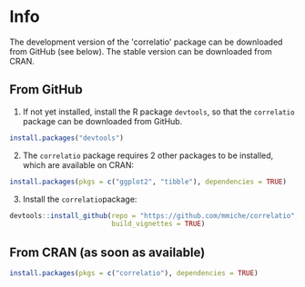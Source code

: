 # Info
The development version of the 'correlatio' package can be downloaded from GitHub (see below). The stable version can be downloaded from CRAN.

## From GitHub
1. If not yet installed, install the R package `devtools`, so that the `correlatio` package can be downloaded from GitHub.
```R
install.packages("devtools")
```
2. The `correlatio` package requires 2 other packages to be installed, which are available on CRAN:
```R
install.packages(pkgs = c("ggplot2", "tibble"), dependencies = TRUE)
```
3. Install the `correlatio`package:
```R
devtools::install_github(repo = "https://github.com/mmiche/correlatio",
                         build_vignettes = TRUE)
```

## From CRAN (as soon as available)
```R
install.packages(pkgs = c("correlatio"), dependencies = TRUE)
```

